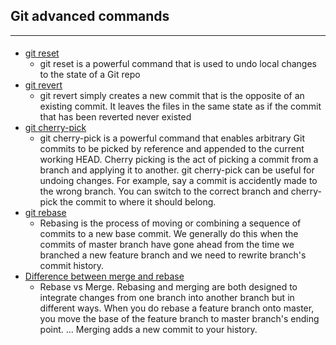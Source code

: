 ## Git advanced commands
---
####
  - [git reset](https://www.atlassian.com/git/tutorials/undoing-changes/git-reset)
    - git reset is a powerful command that is used to undo local changes to the state of a Git repo
  - [git revert](https://www.atlassian.com/git/tutorials/undoing-changes/git-revert)
    - git revert simply creates a new commit that is the opposite of an existing commit. It leaves the files in the same state as if the commit that has been reverted never existed
  - [git cherry-pick](https://www.atlassian.com/git/tutorials/cherry-pick)
    - git cherry-pick is a powerful command that enables arbitrary Git commits to be picked by reference and appended to the current working HEAD. Cherry picking is the act of picking a commit from a branch and applying it to another. git cherry-pick can be useful for undoing changes. For example, say a commit is accidently made to the wrong branch. You can switch to the correct branch and cherry-pick the commit to where it should belong.
  - [git rebase](https://www.atlassian.com/git/tutorials/rewriting-history/git-rebase)
    - Rebasing is the process of moving or combining a sequence of commits to a new base commit. We generally do this when the commits of master branch have gone ahead from the time we branched a new feature branch and we need to rewrite branch's commit history.
  - [Difference between merge and rebase](https://www.atlassian.com/git/tutorials/merging-vs-rebasing)
    - Rebase vs Merge. Rebasing and merging are both designed to integrate changes from one branch into another branch but in different ways. When you do rebase a feature branch onto master, you move the base of the feature branch to master branch's ending point. ... Merging adds a new commit to your history.
